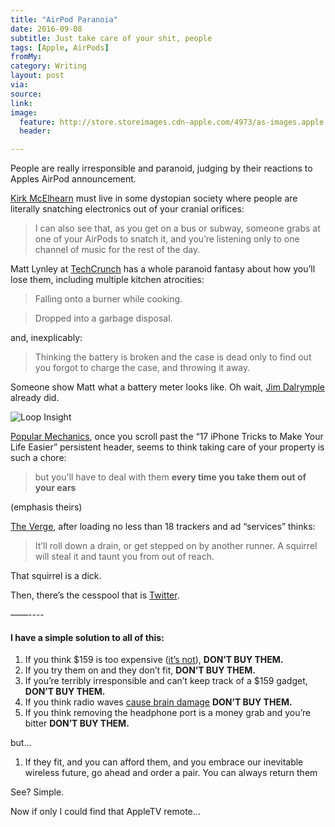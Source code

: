 ```yaml
---
title: "AirPod Paranoia"
date: 2016-09-08
subtitle: Just take care of your shit, people
tags: [Apple, AirPods]
fromMy: 
category: Writing
layout: post
via: 
source: 
link: 
image:
  feature: http://store.storeimages.cdn-apple.com/4973/as-images.apple.com/is/image/AppleInc/aos/published/images/M/ME/MMEF2/MMEF2?wid=572&hei=572&fmt=jpeg&qlt=95&op_sharpen=0&resMode=bicub&op_usm=0.5,0.5,0,0&iccEmbed=0&layer=comp&.v=1473201136653
  header:

---
```


People are really irresponsible and paranoid, judging by their reactions to Apples AirPod announcement.

[Kirk McElhearn][1] must live in some dystopian society where people are literally snatching electronics out of your cranial orifices:

> I can also see that, as you get on a bus or subway, someone grabs at one of your AirPods to snatch it, and you’re listening only to one channel of music for the rest of the day.

Matt Lynley at [TechCrunch][2] has a whole paranoid fantasy about how you’ll lose them, including multiple kitchen atrocities:
 
> Falling onto a burner while cooking.

> Dropped into a garbage disposal.

and, inexplicably:

> Thinking the battery is broken and the case is dead only to find out you forgot to charge the case, and throwing it away.

Someone show Matt what a battery meter looks like. Oh wait, [Jim Dalrymple][5] already did.

![Loop Insight](http://www.loopinsight.com/wp-content/uploads/AirPod-Battery-420x315.jpg)

[Popular Mechanics][3], once you scroll past the “17 iPhone Tricks to Make Your Life Easier” persistent header, seems to think taking care of your property is such a chore:

> but you'll have to deal with them **every time you take them out of your ears**

(emphasis theirs)

[The Verge][4], after loading no less than 18 trackers and ad “services” thinks:

> It’ll roll down a drain, or get stepped on by another runner. A squirrel will steal it and taunt you from out of reach.

That squirrel is a dick.

Then, there’s the cesspool that is [Twitter][6].

——----

#### I have a simple solution to all of this:

 1. If you think $159 is too expensive ([it’s not][7]), **DON’T BUY THEM.**
 2. If you try them on and they don’t fit, **DON’T BUY THEM.**
 3. If you’re terribly irresponsible and can’t keep track of a $159 gadget, **DON’T BUY THEM.**
 4. If you think radio waves [cause brain damage][8] **DON’T BUY THEM.**
 5. If you think removing the headphone port is a money grab and you’re bitter **DON’T BUY THEM.**
 
but…

 1. If they fit, and you can afford them, and you embrace our inevitable wireless future, go ahead and order a pair. You can always return them

See? Simple.

Now if only I could find that AppleTV remote…


[1]: http://www.mcelhearn.com/apples-airpod-mistake
[2]: https://techcrunch.com/2016/09/07/all-the-ways-you-are-probably-going-to-lose-an-airpod/
[3]: http://www.popularmechanics.com/technology/gadgets/a22747/apple-airpods-are-bad-design/
[4]: http://www.theverge.com/2016/9/7/12837796/airpod-expensive-wireless-apple-headphones
[5]: http://www.loopinsight.com/2016/09/07/a-few-thoughts-on-apples-iphone-7-keynote/
[6]: https://twitter.com/search?q=lose%20airpods&src=tyah
[7]: http://amzn.to/2cFgauO
[8]: http://boingboing.net/2016/08/01/jill-stein-is-a-fearmongering.html
